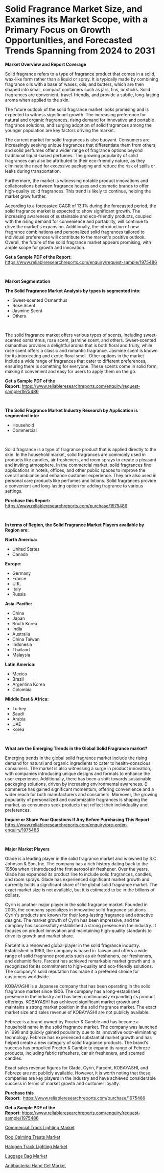 <p><h1>Solid Fragrance Market Size, and Examines its Market Scope, with a Primary Focus on Growth Opportunities, and Forecasted Trends Spanning from 2024 to 2031</h1></p><p><strong>Market Overview and Report Coverage</strong></p>
<p><p>Solid fragrance refers to a type of fragrance product that comes in a solid, wax-like form rather than a liquid or spray. It is typically made by combining fragrance oils with a base of waxes, oils, and butters, which are then shaped into small, compact containers such as jars, tins, or sticks. Solid fragrances are convenient, travel-friendly, and provide a subtle, long-lasting aroma when applied to the skin.</p><p>The future outlook of the solid fragrance market looks promising and is expected to witness significant growth. The increasing preference for natural and organic fragrances, rising demand for innovative and portable fragrance solutions, and surging adoption of solid fragrances among the younger population are key factors driving the market.</p><p>The current market for solid fragrances is also buoyant. Consumers are increasingly seeking unique fragrances that differentiate them from others, and solid perfumes offer a wider range of fragrance options beyond traditional liquid-based perfumes. The growing popularity of solid fragrances can also be attributed to their eco-friendly nature, as they eliminate the need for excessive packaging and reduce the risk of spills or leaks during transportation.</p><p>Furthermore, the market is witnessing notable product innovations and collaborations between fragrance houses and cosmetic brands to offer high-quality solid fragrances. This trend is likely to continue, helping the market grow further.</p><p>According to a forecasted CAGR of 13.1% during the forecasted period, the solid fragrance market is expected to show significant growth. The increasing awareness of sustainable and eco-friendly products, coupled with the rising demand for convenience and portability, will continue to drive the market's expansion. Additionally, the introduction of new fragrance combinations and personalized solid fragrances tailored to individual preferences will contribute to the market's positive outlook. Overall, the future of the solid fragrance market appears promising, with ample scope for growth and innovation.</p></p>
<p><strong>Get a Sample PDF of the Report:</strong> <a href="https://www.reliableresearchreports.com/enquiry/request-sample/1975486">https://www.reliableresearchreports.com/enquiry/request-sample/1975486</a></p>
<p>&nbsp;</p>
<p><strong>Market Segmentation</strong></p>
<p><strong>The Solid Fragrance Market Analysis by types is segmented into:</strong></p>
<p><ul><li>Sweet-scented Osmanthus</li><li>Rose Scent</li><li>Jasmine Scent</li><li>Others</li></ul></p>
<p>&nbsp;</p>
<p><p>The solid fragrance market offers various types of scents, including sweet-scented osmanthus, rose scent, jasmine scent, and others. Sweet-scented osmanthus provides a delightful aroma that is both floral and fruity, while rose scent offers a classic and romantic fragrance. Jasmine scent is known for its intoxicating and exotic floral smell. Other options in the market include a wide range of fragrances that cater to different preferences, ensuring there is something for everyone. These scents come in solid form, making it convenient and easy for users to apply them on the go.</p></p>
<p><strong>Get a Sample PDF of the Report:</strong>&nbsp;<a href="https://www.reliableresearchreports.com/enquiry/request-sample/1975486">https://www.reliableresearchreports.com/enquiry/request-sample/1975486</a></p>
<p>&nbsp;</p>
<p><strong>The Solid Fragrance Market Industry Research by Application is segmented into:</strong></p>
<p><ul><li>Household</li><li>Commercial</li></ul></p>
<p>&nbsp;</p>
<p><p>Solid fragrance is a type of fragrance product that is applied directly to the skin. In the household market, solid fragrances are commonly used in products like candles, air fresheners, and room sprays to create a pleasant and inviting atmosphere. In the commercial market, solid fragrances find applications in hotels, offices, and other public spaces to improve the overall ambiance and enhance customer experience. They are also used in personal care products like perfumes and lotions. Solid fragrances provide a convenient and long-lasting option for adding fragrance to various settings.</p></p>
<p><strong>Purchase this Report:</strong>&nbsp; <a href="https://www.reliableresearchreports.com/purchase/1975486">https://www.reliableresearchreports.com/purchase/1975486</a></p>
<p>&nbsp;</p>
<p><strong>In terms of Region, the Solid Fragrance Market Players available by Region are:</strong></p>
<p>
    <p> <strong> North America: </strong>
        <ul>
            <li>United States</li>
            <li>Canada</li>
        </ul>
        </p> 
    <p> <strong> Europe: </strong>
        <ul>
            <li>Germany</li>
            <li>France</li>
            <li>U.K.</li>
            <li>Italy</li>
            <li>Russia</li>
        </ul>
        </p> 
    <p> <strong> Asia-Pacific: </strong>
        <ul>
            <li>China</li>
            <li>Japan</li>
            <li>South Korea</li>
            <li>India</li>
            <li>Australia</li>
            <li>China Taiwan</li>
            <li>Indonesia</li>
            <li>Thailand</li>
            <li>Malaysia</li>
        </ul>
        </p> 
    <p> <strong> Latin America: </strong>
        <ul>
            <li>Mexico</li>
            <li>Brazil</li>
            <li>Argentina Korea</li>
            <li>Colombia</li>
        </ul>
        </p> 
    <p> <strong> Middle East & Africa: </strong>
        <ul>
            <li>Turkey</li>
            <li>Saudi</li>
            <li>Arabia</li>
            <li>UAE</li>
            <li>Korea</li>
        </ul>
    </p>
    </p>
<p>&nbsp;</p>
<p><strong>What are the Emerging Trends in the Global Solid Fragrance market?</strong></p>
<p><p>Emerging trends in the global solid fragrance market include the rising demand for natural and organic ingredients to cater to health-conscious consumers. The market is also witnessing a surge in product innovation, with companies introducing unique designs and formats to enhance the user experience. Additionally, there has been a shift towards sustainable packaging solutions, driven by increasing environmental awareness. E-commerce has gained significant momentum, offering convenience and a wider reach for both manufacturers and consumers. Moreover, the growing popularity of personalized and customizable fragrances is shaping the market, as consumers seek products that reflect their individuality and preferences.</p></p>
<p><strong>Inquire or Share Your Questions If Any Before Purchasing This Report</strong>- <a href="https://www.reliableresearchreports.com/enquiry/pre-order-enquiry/1975486">https://www.reliableresearchreports.com/enquiry/pre-order-enquiry/1975486</a></p>
<p>&nbsp;</p>
<p><strong>Major Market Players</strong></p>
<p><p>Glade is a leading player in the solid fragrance market and is owned by S.C. Johnson & Son, Inc. The company has a rich history dating back to the 1950s when it introduced the first aerosol air freshener. Over the years, Glade has expanded its product line to include solid fragrances, candles, and room sprays. Glade has experienced significant market growth and currently holds a significant share of the global solid fragrance market. The exact market size is not available, but it is estimated to be in the billions of dollars.</p><p>Cyrin is another major player in the solid fragrance market. Founded in 2005, the company specializes in innovative solid fragrance solutions. Cyrin's products are known for their long-lasting fragrance and attractive designs. The market growth of Cyrin has been impressive, and the company has successfully established a strong presence in the industry. It focuses on product innovation and maintaining high-quality standards to drive its growth and market share.</p><p>Farcent is a renowned global player in the solid fragrance industry. Established in 1983, the company is based in Taiwan and offers a wide range of solid fragrance products such as air fresheners, car fresheners, and dehumidifiers. Farcent has achieved remarkable market growth and is recognized for its commitment to high-quality and eco-friendly solutions. The company's solid reputation has made it a preferred choice for customers worldwide.</p><p>KOBAYASHI is a Japanese company that has been operating in the solid fragrance market since 1906. The company has a long-established presence in the industry and has been continuously expanding its product offerings. KOBAYASHI has achieved significant market growth and maintains a strong market position in the solid fragrance market. The exact market size and sales revenue of KOBAYASHI are not publicly available.</p><p>Febreze is a brand owned by Procter & Gamble and has become a household name in the solid fragrance market. The company was launched in 1998 and quickly gained popularity due to its innovative odor-eliminating technology. Febreze has experienced substantial market growth and has helped create a new category of solid fragrance products. The brand's success has propelled Procter & Gamble to expand its range of Febreze products, including fabric refreshers, car air fresheners, and scented candles.</p><p>Exact sales revenue figures for Glade, Cyrin, Farcent, KOBAYASHI, and Febreze are not publicly available. However, it is worth noting that these companies are key players in the industry and have achieved considerable success in terms of market growth and customer loyalty.</p></p>
<p><strong>Purchase this Report:</strong>&nbsp;&nbsp;<a href="https://www.reliableresearchreports.com/purchase/1975486">https://www.reliableresearchreports.com/purchase/1975486</a></p>
<p></p>
<p><strong>Get a Sample PDF of the Report:</strong>&nbsp;<a href="https://www.reliableresearchreports.com/enquiry/request-sample/1975486">https://www.reliableresearchreports.com/enquiry/request-sample/1975486</a></p>
<p><p><a href="https://github.com/NorbertYates/Market-Research-Report-List-3/blob/main/commercial-track-lighting-market.md">Commercial Track Lighting Market</a></p><p><a href="https://github.com/JameTravis/Market-Research-Report-List-3/blob/main/dog-calming-treats-market.md">Dog Calming Treats Market</a></p><p><a href="https://github.com/GroverBarry/Market-Research-Report-List-3/blob/main/halogen-track-lighting-market.md">Halogen Track Lighting Market</a></p><p><a href="https://github.com/RoccoManning/Market-Research-Report-List-3/blob/main/luggage-bag-market.md">Luggage Bag Market</a></p><p><a href="https://github.com/RichRobinson5/Market-Research-Report-List-3/blob/main/antibacterial-hand-gel-market.md">Antibacterial Hand Gel Market</a></p></p>